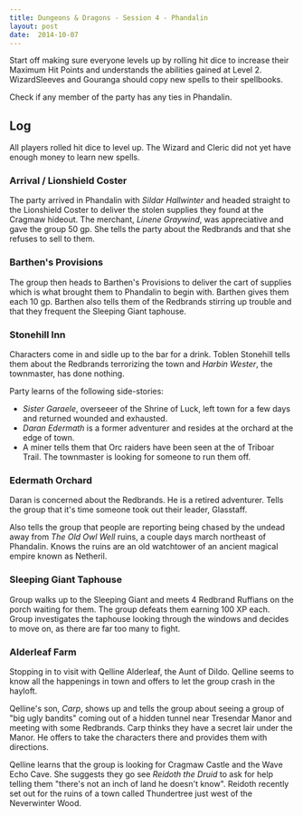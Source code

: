 ```yaml
---
title: Dungeons & Dragons - Session 4 - Phandalin
layout: post
date:  2014-10-07
---
```


Start off making sure everyone levels up by rolling hit dice to increase their
Maximum Hit Points and understands the abilities gained at Level 2.
WizardSleeves and Gouranga should copy new spells to their spellbooks.

Check if any member of the party has any ties in Phandalin.

## Log

All players rolled hit dice to level up. The Wizard and Cleric did not yet have
enough money to learn new spells.

### Arrival / Lionshield Coster
The party arrived in Phandalin with *Sildar Hallwinter* and headed straight to
the Lionshield Coster to deliver the stolen supplies they found at the Cragmaw
hideout. The merchant, *Linene Graywind*, was appreciative and gave the group
50 gp. She tells the party about the Redbrands and that she refuses to sell to
them.

### Barthen's Provisions
The group then heads to Barthen's Provisions to deliver the cart of supplies
which is what brought them to Phandalin to begin with. Barthen gives them each
10 gp. Barthen also tells them of the Redbrands stirring up trouble and that
they frequent the Sleeping Giant taphouse.

### Stonehill Inn
Characters come in and sidle up to the bar for a drink. Toblen Stonehill tells
them about the Redbrands terrorizing the town and *Harbin Wester*, the
townmaster, has done nothing.

Party learns of the following side-stories:
  * *Sister Garaele*, overseeer of the Shrine of Luck, left town for a few days
    and returned wounded and exhausted.
  * *Daran Edermath* is a former adventurer and resides at the orchard at the
    edge of town.
  * A miner tells them that Orc raiders have been seen at the of Triboar Trail.
    The townmaster is looking for someone to run them off.

### Edermath Orchard
Daran is concerned about the Redbrands. He is a retired adventurer. Tells the
group that it's time someone took out their leader, Glasstaff.

Also tells the group that people are reporting being chased by the undead away
from *The Old Owl Well* ruins, a couple days march northeast of Phandalin. Knows
the ruins are an old watchtower of an ancient magical empire known as Netheril.

### Sleeping Giant Taphouse
Group walks up to the Sleeping Giant and meets 4 Redbrand Ruffians on the porch
waiting for them. The group defeats them earning 100 XP each. Group investigates
the taphouse looking through the windows and decides to move on, as there are
far too many to fight.

### Alderleaf Farm
Stopping in to visit with Qelline Alderleaf, the Aunt of Dildo. Qelline seems
to know all the happenings in town and offers to let the group crash in the
hayloft.

Qelline's son, *Carp*, shows up and tells the group about seeing a group of
"big ugly bandits" coming out of a hidden tunnel near Tresendar Manor and
meeting with some Redbrands. Carp thinks they have a secret lair under the
Manor. He offers to take the characters there and provides them with directions.

Qelline learns that the group is looking for Cragmaw Castle and the Wave Echo
Cave. She suggests they go see *Reidoth the Druid* to ask for help telling them
"there's not an inch of land he doesn't know". Reidoth recently set out for the
ruins of a town called Thundertree just west of the Neverwinter Wood.

